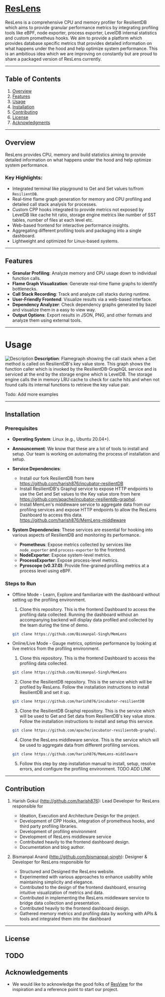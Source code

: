 # [ResLens](https://blog.resilientdb.com/2024/12/07/MemLens.html)

ResLens is a comprehensive CPU and memory profiler for ResilientDB which aims to provide granular performance metrics by integrating profiling tools like eBPF, node exporter, process exporter, LevelDB internal statistics and custom prometheus hooks. We aim to provide a platform which provides database specific metrics that provides detailed information on what happens under the hood and help optimize system performance. This is an ambitious idea which we are improving on constantly but are proud to share a packaged version of ResLens currently.

---

## Table of Contents
1. [Overview](#overview)
2. [Features](#features)
3. [Usage](#usage)
4. [Installation](#installation)
5. [Contributing](#contributing)
6. [License](#license)
7. [Acknowledgments](#acknowledgments)

---

## Overview

ResLens provides CPU, memory and build statistics aiming to provide detailed information on what happens under the hood and help optimize system performance.

### Key Highlights:
- Integrated terminal like playground to Get and Set values to/from `ResilientDB`.
- Real-time flame graph generation for memory and CPU profiling and detailed call stack analysis for processes.
- Custom CPP hooks integrated to provide metrics not exposed by LevelDB like cache hit ratio, storage engine metrics like number of SST tables, number of files at each level etc.
- Web-based frontend for interactive performance insights.
- Aggregating different profiling tools and packaging into a single dashboard.
- Lightweight and optimized for Linux-based systems.

---

## Features

- **Granular Profiling**: Analyze memory and CPU usage down to individual function calls.
- **Flame Graph Visualization**: Generate real-time flame graphs to identify bottlenecks.
- **Call Stack Recording**: Track and analyze call stacks during runtime.
- **User-Friendly Frontend**: Visualize results via a web-based interface. 
- **Dependency Analyzer**: Check dependency graphs generated by bazel and visualize them in a easy to view way. 
- **Output Options**: Export results in JSON, PNG, and other formats and analyze them using external tools.

---
# Usage
  ![Description](/docs/screenshots/flamegraph_get_method.png)
  **Description**:  Flamegraph showing the call stack when a Get method is called on ResilientDB's key value store. This graph shows the function caller which is invoked by the ResilientDB-GraphQL service and is serviced at the end by the storage engine which is LevelDB. The storage engine calls the in memory LRU cache to check for cache hits and when not found calls its internal functions to retrieve the key value pair.

  Todo: Add more examples

---

## Installation

### Prerequisites
- **Operating System**: Linux (e.g., Ubuntu 20.04+).
- **Announcement**: We know that these are a lot of tools to install and setup. Our team is working on automating the process of installation and setup.
- **Service Dependencies**:
  - Install our fork ResilientDB from here https://github.com/harish876/incubator-resilientDB
  - Install ResilientDB's Graphql service to expose HTTP endpoints to use the Get and Set values to the Key value store from here https://github.com/apache/incubator-resilientdb-graphql.
  - Install MemLen's middleware service to aggregate data from our profiling services and expose HTTP endpoints to allow the ResLens Dashboard to access this data. https://github.com/harish876/MemLens-middleware

- **System Dependencies**: These services are essential for hooking into various aspects of ResilientDB and monitoring its performance.

  - **Prometheus**: Expose metrics collected by services like `node_exporter` and `process-exporter` to the frontend.  
  - **NodeExporter**: Expose system-level metrics.  
  - **ProcessExporter**: Expose process-level metrics.  
  - **Pyroscope (v0.37.0)**: Provide fine-grained profiling metrics at a process level using eBPF.
  
### Steps to Run
 - Offline Mode - Learn, Explore and familiarize with the dashboard without setting up the profiling environment.
     1. Clone this repository. This is the frontend Dashboard to access the profiling data collected. Running the dashboard without an accompanying backend will display data profiled and collected by the team during the time of demo.
      ```bash
      git clone https://github.com/Bismanpal-Singh/MemLens

 - Online/Live Mode - Gauge metrics, optimise performance by looking at live metrics from the profiling environment.

    1. Clone this repository. This is the frontend Dashboard to access the profiling data collected.
      ```bash
      git clone https://github.com/Bismanpal-Singh/MemLens
      ```
    2. Clone the ResilientDB repository. This is the service which will be profiled by ResLens. Follow the installation instructions to install ResilientDB and set it up.
      ```bash
      git clone https://github.com/harish876/incubator-resilientDB
      ```
    3. Clone the ResilientDB Graphql repository. This is the service which will be used to Get and Set data from ResilientDB's key value store. Follow the installation instructions to install and setup this service.
      ```bash
      git clone https://github.com/apache/incubator-resilientdb-graphql.
      ```
    4. Clone the ResLens middleware service. This is the service which will be used to aggregate data from different profiling services.
      ```bash
      git clone https://github.com/harish876/MemLens-middleware
      ```
    5. Follow this step by step installation manual to install, setup, resolve errors, and configure the profiling environment.
      TODO ADD LINK

---
## Contribution
 1. Harish Gokul (http://github.com/harish876):
    Lead Developer for ResLens responsible for 
      - Ideation, Execution and Architecture Design for the project.
      - Development of CPP Hooks, integration of prometheus hooks, and third party profiling libraries.
      - Development of profiling environment
      - Development of ResLens middleware service 
      - Contributed heavily to the frontend dashboard design.
      - Documentation and blog author.

 1. Bismanpal Anand (http://github.com/bismanpal-singh):
    Designer & Developer for ResLens responsible for 
      - Structured and Designed the ResLens website.
      - Experimented with various approaches to enhance usability while maintaining simplicity and elegance.
      - Contributed to the design of the frontend dashboard, ensuring intuitive visualization of metrics and data.
      - Contributed in implementing the ResLens middleware service to bridge data collection and presentation.
      - Contributed heavily to the frontend dashboard design.
      - Gathered memory metrics and profiling data by working with APIs & tools and integrated them into the dashboard

----

## License
  TODO
---

## Acknowledgements

 - We would like to acknowledge the good folks of [ResView](https://github.com/ResilientApp/ResView) for the inspiration and a reference point to start our project.
